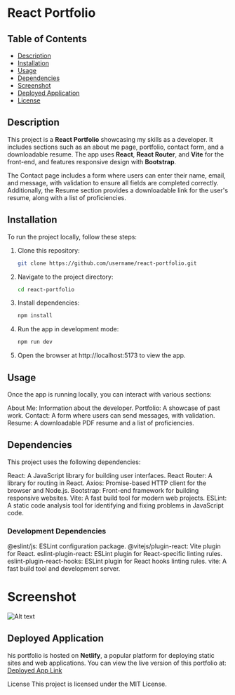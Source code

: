 # React Portfolio

## Table of Contents
- [Description](#description)
- [Installation](#installation)
- [Usage](#usage)
- [Dependencies](#dependencies)
- [Screenshot](#screenshot)
- [Deployed Application](#deployed-application)
- [License](#license)

## Description
This project is a **React Portfolio** showcasing my skills as a developer. It includes sections such as an about me page, portfolio, contact form, and a downloadable resume. The app uses **React**, **React Router**, and **Vite** for the front-end, and features responsive design with **Bootstrap**. 

The Contact page includes a form where users can enter their name, email, and message, with validation to ensure all fields are completed correctly. Additionally, the Resume section provides a downloadable link for the user's resume, along with a list of proficiencies.

## Installation

To run the project locally, follow these steps:

1. Clone this repository:
   ```bash
   git clone https://github.com/username/react-portfolio.git
   ```
   
2. Navigate to the project directory:
    ```bash
    cd react-portfolio
    ```
3. Install dependencies:
    ```bash
    npm install
    ```
4. Run the app in development mode:
    ```bash
    npm run dev
    ```
5. Open the browser at http://localhost:5173 to view the app.

## Usage
Once the app is running locally, you can interact with various sections:

About Me: Information about the developer.
Portfolio: A showcase of past work.
Contact: A form where users can send messages, with validation.
Resume: A downloadable PDF resume and a list of proficiencies.

## Dependencies
This project uses the following dependencies:

React: A JavaScript library for building user interfaces.
React Router: A library for routing in React.
Axios: Promise-based HTTP client for the browser and Node.js.
Bootstrap: Front-end framework for building responsive websites.
Vite: A fast build tool for modern web projects.
ESLint: A static code analysis tool for identifying and fixing problems in JavaScript code.

### Development Dependencies
@eslint/js: ESLint configuration package.
@vitejs/plugin-react: Vite plugin for React.
eslint-plugin-react: ESLint plugin for React-specific linting rules.
eslint-plugin-react-hooks: ESLint plugin for React hooks linting rules.
vite: A fast build tool and development server.

# Screenshot

![Alt text]()

## Deployed Application
his portfolio is hosted on **Netlify**, a popular platform for deploying static sites and web applications. You can view the live version of this portfolio at:
[Deployed App Link](`https://your-app-name.netlify.app`)

License
This project is licensed under the MIT License.



